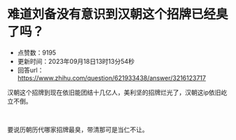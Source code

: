 # 难道刘备没有意识到汉朝这个招牌已经臭了吗？
- 点赞数：9195
- 更新时间：2023年09月18日13时13分54秒
- 回答url：https://www.zhihu.com/question/621933438/answer/3216123717
<body>
 <p data-pid="frWpb1Jm">汉朝这个招牌到现在依旧能团结十几亿人，美利坚的招牌烂光了，汉朝这ip依旧屹立不倒。</p>
 <p class="ztext-empty-paragraph"><br></p>
 <p data-pid="91w6QRBB">要说历朝历代哪家招牌最臭，带清那可是当仁不让。</p>
</body>